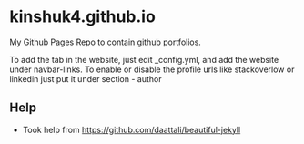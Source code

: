 # kinshuk4.github.io
My Github Pages Repo to contain github portfolios.

To add the tab in the website, just edit _config.yml, and add the website under navbar-links.
To enable or disable the profile urls like stackoverlow or linkedin just put it under section - author

## Help
- Took help from https://github.com/daattali/beautiful-jekyll
